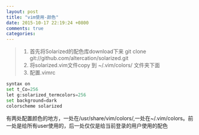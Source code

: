 ```yaml
---
layout: post
title: "vim使用-颜色"
date: 2015-10-17 22:19:24 +0800
comments: true
categories: 
---
```



> 1. 首先将Solarized的配色库download下来
    git clone git://github.com/altercation/solarized.git
> 2. 将solarized.vim文件copy 到 ~/.vim/colors/  文件夹下面
>3. 配置.vimrc
```python
syntax on  
set t_Co=256  
let g:solarized_termcolors=256  
set background=dark  
colorscheme solarized  
```
  
 有两处配置颜色的地方，一处在/usr/share/vim/colors/,一处在~/.vim/colors。前一处是给所有user使用的，后一处仅仅是给当前登录的用户使用的配色 
        














